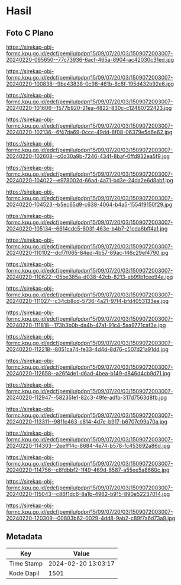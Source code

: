 # Hasil

## Foto C Plano

https://sirekap-obj-formc.kpu.go.id/edcf/pemilu/pdpr/15/09/07/20/03/1509072003007-20240220-095650--77c73936-6acf-465a-8904-ac42030c31ed.jpg

https://sirekap-obj-formc.kpu.go.id/edcf/pemilu/pdpr/15/09/07/20/03/1509072003007-20240220-100838--9be43838-0c98-461b-8c8f-195d432b92e6.jpg

https://sirekap-obj-formc.kpu.go.id/edcf/pemilu/pdpr/15/09/07/20/03/1509072003007-20240220-101606--1577b920-21ea-4822-830c-c12480722423.jpg

https://sirekap-obj-formc.kpu.go.id/edcf/pemilu/pdpr/15/09/07/20/03/1509072003007-20240220-102136--6f47da69-0ccc-49dd-8f08-06379e5d6e62.jpg

https://sirekap-obj-formc.kpu.go.id/edcf/pemilu/pdpr/15/09/07/20/03/1509072003007-20240220-102608--c0d30a9b-7246-434f-8baf-0ffd932ea5f9.jpg

https://sirekap-obj-formc.kpu.go.id/edcf/pemilu/pdpr/15/09/07/20/03/1509072003007-20240220-104022--e978002d-66ad-4a71-bd3e-24da2e6d8abf.jpg

https://sirekap-obj-formc.kpu.go.id/edcf/pemilu/pdpr/15/09/07/20/03/1509072003007-20240220-104523--b5ec65d9-c638-4064-b4a5-1554f9150f29.jpg

https://sirekap-obj-formc.kpu.go.id/edcf/pemilu/pdpr/15/09/07/20/03/1509072003007-20240220-105134--6614cdc5-803f-463e-b4b7-21cda6bff4a1.jpg

https://sirekap-obj-formc.kpu.go.id/edcf/pemilu/pdpr/15/09/07/20/03/1509072003007-20240220-110102--dcf7f065-84ed-4b57-89ac-f46c29ef4790.jpg

https://sirekap-obj-formc.kpu.go.id/edcf/pemilu/pdpr/15/09/07/20/03/1509072003007-20240220-110622--05be385a-d038-42cb-8213-eb99b1cee94a.jpg

https://sirekap-obj-formc.kpu.go.id/edcf/pemilu/pdpr/15/09/07/20/03/1509072003007-20240220-111027--c34cb8cd-5736-4a21-97f4-bfd4053133ee.jpg

https://sirekap-obj-formc.kpu.go.id/edcf/pemilu/pdpr/15/09/07/20/03/1509072003007-20240220-111818--173b3b0b-da4b-47a1-91c4-5aa9771caf3e.jpg

https://sirekap-obj-formc.kpu.go.id/edcf/pemilu/pdpr/15/09/07/20/03/1509072003007-20240220-112218--8051ca74-fe33-4d4d-8d76-c507d21a91dd.jpg

https://sirekap-obj-formc.kpu.go.id/edcf/pemilu/pdpr/15/09/07/20/03/1509072003007-20240220-112658--a26f4de1-d6ad-4bea-b149-d846d4cb9d71.jpg

https://sirekap-obj-formc.kpu.go.id/edcf/pemilu/pdpr/15/09/07/20/03/1509072003007-20240220-112947--58235fe1-82c3-49fe-adfb-317d7563d8fb.jpg

https://sirekap-obj-formc.kpu.go.id/edcf/pemilu/pdpr/15/09/07/20/03/1509072003007-20240220-113311--9811c463-c814-4d7e-b917-b6707c99a70a.jpg

https://sirekap-obj-formc.kpu.go.id/edcf/pemilu/pdpr/15/09/07/20/03/1509072003007-20240220-114303--2eeff14c-8684-4e74-b578-fc453892a86d.jpg

https://sirekap-obj-formc.kpu.go.id/edcf/pemilu/pdpr/15/09/07/20/03/1509072003007-20240220-114756--c8fdbbf2-1f49-469d-8587-a55ee5a8660c.jpg

https://sirekap-obj-formc.kpu.go.id/edcf/pemilu/pdpr/15/09/07/20/03/1509072003007-20240220-115043--c86f1dc6-8a1b-4962-b915-890e52237014.jpg

https://sirekap-obj-formc.kpu.go.id/edcf/pemilu/pdpr/15/09/07/20/03/1509072003007-20240220-120309--00803b62-0029-4dd8-9ab2-c89f7a6d73a9.jpg


## Metadata

| Key        | Value               |
| ---------- | ------------------- |
| Time Stamp | 2024-02-20 13:03:17 |
| Kode Dapil | 1501                |



